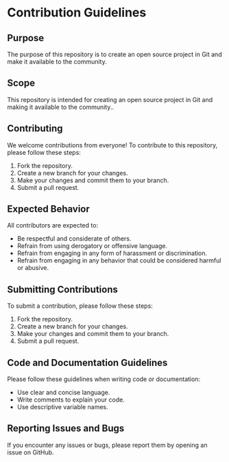 # Contribution Guidelines

## Purpose

The purpose of this repository is to create an open source project in Git and make it available to the community.

## Scope

This repository is intended for creating an open source project in Git and making it available to the community..

## Contributing

We welcome contributions from everyone! To contribute to this repository, please follow these steps:

1. Fork the repository.
2. Create a new branch for your changes.
3. Make your changes and commit them to your branch.
4. Submit a pull request.

## Expected Behavior

All contributors are expected to:

- Be respectful and considerate of others.
- Refrain from using derogatory or offensive language.
- Refrain from engaging in any form of harassment or discrimination.
- Refrain from engaging in any behavior that could be considered harmful or abusive.

## Submitting Contributions

To submit a contribution, please follow these steps:

1. Fork the repository.
2. Create a new branch for your changes.
3. Make your changes and commit them to your branch.
4. Submit a pull request.

## Code and Documentation Guidelines

Please follow these guidelines when writing code or documentation:

- Use clear and concise language.
- Write comments to explain your code.
- Use descriptive variable names.

## Reporting Issues and Bugs

If you encounter any issues or bugs, please report them by opening an issue on GitHub.


